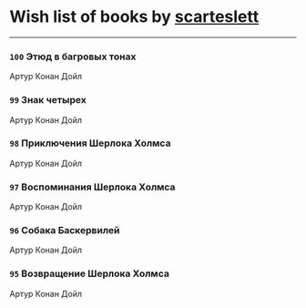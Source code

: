 # Wish list of books by [scarteslett](http://vk.com/id201967417)
---

### `100` Этюд в багровых тонах
Артур Конан Дойл

### `99` Знак четырех
Артур Конан Дойл

### `98` Приключения Шерлока Холмса
Артур Конан Дойл

### `97` Воспоминания Шерлока Холмса
Артур Конан Дойл

### `96` Собака Баскервилей
Артур Конан Дойл

### `95` Возвращение Шерлока Холмса
Артур Конан Дойл

